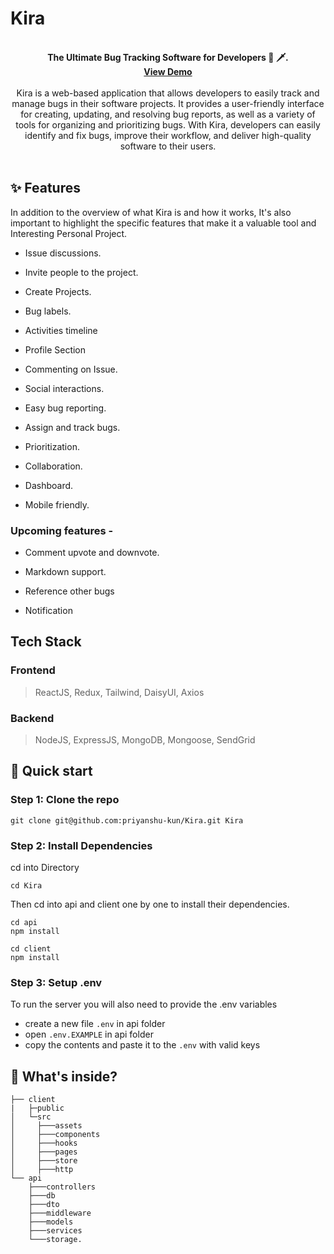 # Kira
<br />
<div align="center"><b>The Ultimate Bug Tracking Software for Developers 🐞 🗡.</b></div>
<div align="center"><b><a href="https://urls.software/">View Demo</a></b></div>
<br />
<div align="center">Kira is a web-based application that allows developers to easily track and manage bugs in their software projects. It provides a user-friendly interface for creating, updating, and resolving bug reports, as well as a variety of tools for organizing and prioritizing bugs. With Kira, developers can easily identify and fix bugs, improve their workflow, and deliver high-quality software to their users.</div>

<br />

## ✨ Features

In addition to the overview of what Kira is and how it works, It's also important to highlight the specific features that make it a valuable tool and Interesting Personal Project.

 -   Issue discussions.

 -   Invite people to the project.

 -   Create Projects.

 -   Bug labels.

 -   Activities timeline

 -   Profile Section

 -   Commenting on Issue.

 -   Social interactions.

 -   Easy bug reporting.

 -   Assign and track bugs.

 -   Prioritization.

 -   Collaboration.

 -   Dashboard.

 -   Mobile friendly.

### Upcoming features -

 -   Comment upvote and downvote.

 -   Markdown support.

 -   Reference other bugs

 -   Notification
 
 ## Tech Stack
 ### Frontend
 > ReactJS, Redux, Tailwind, DaisyUI, Axios
 
 ### Backend
 > NodeJS, ExpressJS, MongoDB, Mongoose, SendGrid
 
 ## 🚀 Quick start
 
 ### Step 1: Clone the repo
 ```
 git clone git@github.com:priyanshu-kun/Kira.git Kira
 ```
 
 ### Step 2: Install Dependencies
 cd into Directory
 ```
 cd Kira
 ```
 Then cd into api and client one by one to install their dependencies.
 ```
 cd api
 npm install
 
 cd client
 npm install
 ```
 
 ### Step 3: Setup .env
To run the server you will also need to provide the .env variables

 -   create a new file `.env` in api folder
 -   open `.env.EXAMPLE` in api folder
 -   copy the contents and paste it to the `.env` with valid keys

## 📂 What's inside?
```
├── client
|   ├─public
│   └─src
│     ├───assets
│     ├───components
│     ├───hooks
│     ├───pages
│     ├───store
│     ├───http
└── api
    ├───controllers
    ├───db
    ├───dto
    ├───middleware
    ├───models
    ├───services
    └───storage.
```

